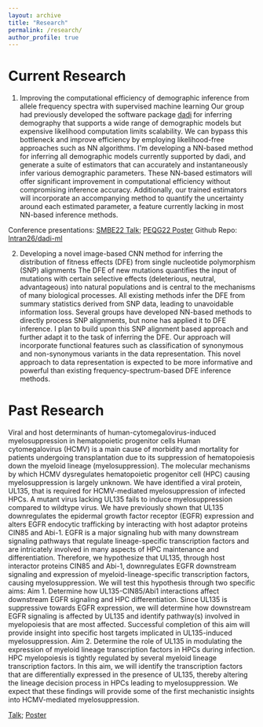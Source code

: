 ```yaml
---
layout: archive
title: "Research"
permalink: /research/
author_profile: true
---
```


Current Research
======
1. Improving the computational efficiency of demographic inference from allele frequency spectra with supervised machine learning
Our group had previously developed the software package [dadi](https://dadi.readthedocs.io/en/latest/) for inferring demography that supports a wide range of demographic models but expensive likelihood computation limits scalability. We can bypass this bottleneck and improve efficiency by employing likelihood-free approaches such as NN algorithms. I'm developing a NN-based method for inferring all demographic models currently supported by dadi, and generate a suite of estimators that can accurately and instantaneously infer various demographic parameters. These NN-based estimators will offer significant improvement in computational efficiency without compromising inference accuracy. Additionally, our trained estimators will incorporate an accompanying method to quantify the uncertainty around each estimated parameter, a feature currently lacking in most NN-based inference methods.

Conference presentations: [SMBE22 Talk](https://github.com/lntran26/lntran26.github.io/blob/ce5c17d6de820050066c1c44ac23f17a2773a052/files/talk_smbe22.pdf); [PEQG22 Poster](https://github.com/lntran26/lntran26.github.io/blob/ce5c17d6de820050066c1c44ac23f17a2773a052/files/poster_peqg22.pdf)
Github Repo: [lntran26/dadi-ml](https://github.com/lntran26/dadi-ml)

2. Developing a novel image-based CNN method for inferring the distribution of fitness effects (DFE) from single nucleotide polymorphism (SNP) alignments
The DFE of new mutations quantifies the input of mutations with certain selective effects (deleterious, neutral, advantageous) into natural populations and is central to the mechanisms of many biological processes. All existing methods infer the DFE from summary statistics derived from SNP data, leading to unavoidable information loss. Several groups have developed NN-based methods to directly process SNP alignments, but none has applied it to DFE inference. I plan to build upon this SNP alignment based approach and further adapt it to the task of inferring the DFE. Our approach will incorporate functional features such as classification of synonymous and non-synonymous variants in the data representation. This novel approach to data representation is expected to be more informative and powerful than existing frequency-spectrum-based DFE inference methods.

Past Research
======
Viral and host determinants of human-cytomegalovirus-induced myelosuppression in hematopoietic progenitor cells
Human cytomegalovirus (HCMV) is a main cause of morbidity and mortality for patients undergoing transplantation due to its suppression of hematopoiesis down the myeloid lineage (myelosuppression). The molecular mechanisms by which HCMV dysregulates hematopoietic progenitor cell (HPC) causing myelosuppression is largely unknown. We have identified a viral protein, UL135, that is required for HCMV-mediated myelosuppression of infected HPCs. A mutant virus lacking UL135 fails to induce myelosuppression compared to wildtype virus. We have previously shown that UL135 downregulates the epidermal growth factor receptor (EGFR) expression and alters EGFR endocytic trafficking by interacting with host adaptor proteins CIN85 and Abi-1. EGFR is a major signaling hub with many downstream signaling pathways that regulate lineage-specific transcription factors and are intricately involved in many aspects of HPC maintenance and differentiation. Therefore, we hypothesize that UL135, through host interactor proteins CIN85 and Abi-1, downregulates EGFR downstream signaling and expression of myeloid-lineage-specific transcription factors, causing myelosuppression. We will test this hypothesis through two specific aims: Aim 1. Determine how UL135-CIN85/Abi1 interactions affect downstream EGFR signaling and HPC differentiation. Since UL135 is suppressive towards EGFR expression, we will determine how downstream EGFR signaling is affected by UL135 and identify pathway(s) involved in myelopoiesis that are most affected. Successful completion of this aim will provide insight into specific host targets implicated in UL135-induced myelosuppression. Aim 2. Determine the role of UL135 in modulating the expression of myeloid lineage transcription factors in HPCs during infection. HPC myelopoiesis is tightly regulated by several myeloid lineage transcription factors. In this aim, we will identify the transcription factors that are differentially expressed in the presence of UL135, thereby altering the lineage decision process in HPCs leading to myelosuppression. We expect that these findings will provide some of the first mechanistic insights into HCMV-mediated myelosuppression.

[Talk](https://github.com/lntran26/lntran26.github.io/blob/b49bec4f3bc73d6a082b50f53ada3a50a9b112f2/files/LNT_2020.04.14_student_seminar.pdf); [Poster](https://github.com/lntran26/lntran26.github.io/blob/b49bec4f3bc73d6a082b50f53ada3a50a9b112f2/files/ul135_frontiers_symposium_2020.pdf)

